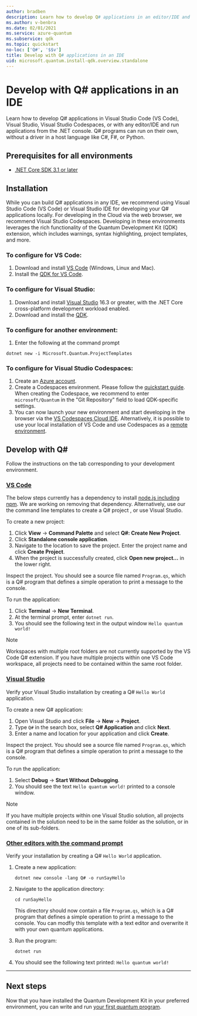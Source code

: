 ```yaml
---
author: bradben
description: Learn how to develop Q# applications in an editor/IDE and run applications from the .NET console
ms.author: v-benbra
ms.date: 02/01/2021
ms.service: azure-quantum
ms.subservice: qdk
ms.topic: quickstart
no-loc: ['Q#', '$$v']
title: Develop with Q# applications in an IDE
uid: microsoft.quantum.install-qdk.overview.standalone
---
```


# Develop with Q# applications in an IDE

Learn how to develop Q# applications in Visual Studio Code (VS Code), Visual Studio, Visual Studio Codespaces, or with any editor/IDE and run applications from the .NET console. Q# programs can run on their own, without a driver in a host language like C#, F#, or Python. 

## Prerequisites for all environments

- [.NET Core SDK 3.1 or later](https://www.microsoft.com/net/download)

## Installation

While you can build Q# applications in any IDE, we recommend using Visual Studio Code (VS Code) or Visual Studio IDE for developing your Q# applications locally. For developing in the Cloud via the web browser, we recommend Visual Studio Codespaces. Developing in these environments leverages the rich functionality of the Quantum Development Kit (QDK) extension, which includes warnings, syntax highlighting, project templates, and more. 

### To configure for VS Code:

1. Download and install [VS Code](https://code.visualstudio.com/download) (Windows, Linux and Mac).
2. Install the [QDK for VS Code](https://marketplace.visualstudio.com/items?itemName=quantum.quantum-devkit-vscode).

### To configure for Visual Studio:

1. Download and install [Visual Studio](https://visualstudio.microsoft.com/downloads/) 16.3 or greater, with the .NET Core cross-platform development workload enabled.
2. Download and install the [QDK](https://marketplace.visualstudio.com/items?itemName=quantum.DevKit).

### To configure for another environment: 

1. Enter the following at the command prompt

```dotnetcli
dotnet new -i Microsoft.Quantum.ProjectTemplates
```

### To configure for Visual Studio Codespaces:

1. Create an [Azure account](https://azure.microsoft.com/free/).
2. Create a Codespaces environment. Please follow the [quickstart guide](https://docs.microsoft.com/visualstudio/codespaces/quickstarts/browser). When creating the Codespace, we recommend to enter `microsoft/Quantum` in the "Git Repository" field to load QDK-specific settings.
3. You can now launch your new environment and start developing in the browser via the [VS Codespaces Cloud IDE](https://online.visualstudio.com/environments). Alternatively, it is possible to use your local installation of VS Code and use Codespaces as a [remote environment](https://docs.microsoft.com/visualstudio/online/how-to/vscode).

## Develop with Q#

Follow the instructions on the tab corresponding to your development environment.

### [VS Code](#tab/tabid-vscode)

The below steps currently has a dependency to install [node.js including npm](https://nodejs.org/en/?azure-portal=true). We are working on removing that dependency. Alternatively, use our the command line templates to create a Q# project , or use Visual Studio.

To create a new project:

1. Click **View** -> **Command Palette** and select **Q#: Create New Project**.
2. Click **Standalone console application**.
3. Navigate to the location to save the project. Enter the project name and click **Create Project**.
4. When the project is successfully created, click **Open new project...** in the lower right.

Inspect the project. You should see a source file named `Program.qs`, which is a Q# program that defines a simple operation to print a message to the console.

To run the application:

1. Click **Terminal** -> **New Terminal**.
2. At the terminal prompt, enter `dotnet run`.
3. You should see the following text in the output window `Hello quantum world!`

> [!NOTE]
> Workspaces with multiple root folders are not currently supported by the VS Code Q# extension. If you have multiple projects within one VS Code workspace, all projects need to be contained within the same root folder.

### [Visual Studio](#tab/tabid-vs)

Verify your Visual Studio installation by creating a Q# `Hello World` application.

To create a new Q# application:

1. Open Visual Studio and click **File** -> **New** -> **Project**.
2. Type `Q#` in the search box, select **Q# Application** and click **Next**.
3. Enter a name and location for your application and click **Create**.


Inspect the project. You should see a source file named `Program.qs`, which is a Q# program that defines a simple operation to print a message to the console.

To run the application:

1. Select **Debug** -> **Start Without Debugging**.
2. You should see the text `Hello quantum world!` printed to a console window.

> [!NOTE]
> If you have multiple projects within one Visual Studio solution, all projects contained in the solution need to be in the same folder as the solution, or in one of its sub-folders.  

### [Other editors with the command prompt](#tab/tabid-cmdline)

Verify your installation by creating a Q# `Hello World` application.

1. Create a new application:

    ```dotnetcli
    dotnet new console -lang Q# -o runSayHello
    ```

1. Navigate to the application directory:

    ```dotnetcli
    cd runSayHello
    ```

    This directory should now contain a file `Program.qs`, which is a Q# program that defines a simple operation to print a message to the console. You can modfiy this template with a text editor and overwrite it with your own quantum applications. 

1. Run the program:

    ```dotnetcli
    dotnet run
    ```

1. You should see the following text printed: `Hello quantum world!`

***

## Next steps

Now that you have installed the Quantum Development Kit in your preferred environment, you can write and run [your first quantum program](xref:microsoft.quantum.tutorial-qdk.random-number).
